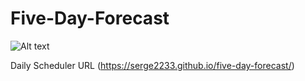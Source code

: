 # Five-Day-Forecast

![Alt text](https://i.imgur.com/4VIHGlY.png)

Daily Scheduler URL (https://serge2233.github.io/five-day-forecast/)
